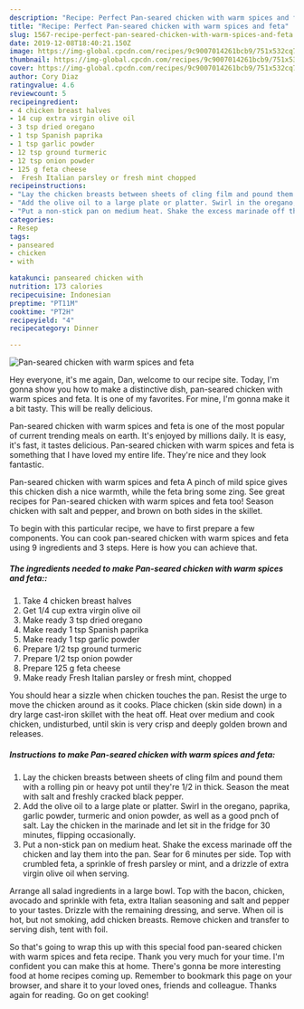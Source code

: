 ```yaml
---
description: "Recipe: Perfect Pan-seared chicken with warm spices and feta"
title: "Recipe: Perfect Pan-seared chicken with warm spices and feta"
slug: 1567-recipe-perfect-pan-seared-chicken-with-warm-spices-and-feta
date: 2019-12-08T18:40:21.150Z
image: https://img-global.cpcdn.com/recipes/9c9007014261bcb9/751x532cq70/pan-seared-chicken-with-warm-spices-and-feta-recipe-main-photo.jpg
thumbnail: https://img-global.cpcdn.com/recipes/9c9007014261bcb9/751x532cq70/pan-seared-chicken-with-warm-spices-and-feta-recipe-main-photo.jpg
cover: https://img-global.cpcdn.com/recipes/9c9007014261bcb9/751x532cq70/pan-seared-chicken-with-warm-spices-and-feta-recipe-main-photo.jpg
author: Cory Diaz
ratingvalue: 4.6
reviewcount: 5
recipeingredient:
- 4 chicken breast halves
- 14 cup extra virgin olive oil
- 3 tsp dried oregano
- 1 tsp Spanish paprika
- 1 tsp garlic powder
- 12 tsp ground turmeric
- 12 tsp onion powder
- 125 g feta cheese
-  Fresh Italian parsley or fresh mint chopped
recipeinstructions:
- "Lay the chicken breasts between sheets of cling film and pound them with a rolling pin or heavy pot until they&#39;re 1/2 in thick. Season the meat with salt and freshly cracked black pepper."
- "Add the olive oil to a large plate or platter. Swirl in the oregano, paprika, garlic powder, turmeric and onion powder, as well as a good pnch of salt. Lay the chicken in the marinade and let sit in the fridge for 30 minutes, flipping occasionally."
- "Put a non-stick pan on medium heat. Shake the excess marinade off the chicken and lay them into the pan. Sear for 6 minutes per side. Top with crumbled feta, a sprinkle of fresh parsley or mint, and a drizzle of extra virgin olive oil when serving."
categories:
- Resep
tags:
- panseared
- chicken
- with

katakunci: panseared chicken with
nutrition: 173 calories
recipecuisine: Indonesian
preptime: "PT11M"
cooktime: "PT2H"
recipeyield: "4"
recipecategory: Dinner

---
```



![Pan-seared chicken with warm spices and feta](https://img-global.cpcdn.com/recipes/9c9007014261bcb9/751x532cq70/pan-seared-chicken-with-warm-spices-and-feta-recipe-main-photo.jpg)

Hey everyone, it's me again, Dan, welcome to our recipe site. Today, I'm gonna show you how to make a distinctive dish, pan-seared chicken with warm spices and feta. It is one of my favorites. For mine, I'm gonna make it a bit tasty. This will be really delicious.

Pan-seared chicken with warm spices and feta is one of the most popular of current trending meals on earth. It's enjoyed by millions daily. It is easy, it's fast, it tastes delicious. Pan-seared chicken with warm spices and feta is something that I have loved my entire life. They're nice and they look fantastic.

Pan-seared chicken with warm spices and feta A pinch of mild spice gives this chicken dish a nice warmth, while the feta bring some zing. See great recipes for Pan-seared chicken with warm spices and feta too! Season chicken with salt and pepper, and brown on both sides in the skillet.


To begin with this particular recipe, we have to first prepare a few components. You can cook pan-seared chicken with warm spices and feta using 9 ingredients and 3 steps. Here is how you can achieve that.

##### The ingredients needed to make Pan-seared chicken with warm spices and feta::

1. Take 4 chicken breast halves
1. Get 1/4 cup extra virgin olive oil
1. Make ready 3 tsp dried oregano
1. Make ready 1 tsp Spanish paprika
1. Make ready 1 tsp garlic powder
1. Prepare 1/2 tsp ground turmeric
1. Prepare 1/2 tsp onion powder
1. Prepare 125 g feta cheese
1. Make ready  Fresh Italian parsley or fresh mint, chopped


You should hear a sizzle when chicken touches the pan. Resist the urge to move the chicken around as it cooks. Place chicken (skin side down) in a dry large cast-iron skillet with the heat off. Heat over medium and cook chicken, undisturbed, until skin is very crisp and deeply golden brown and releases. 

##### Instructions to make Pan-seared chicken with warm spices and feta:

1. Lay the chicken breasts between sheets of cling film and pound them with a rolling pin or heavy pot until they&#39;re 1/2 in thick. Season the meat with salt and freshly cracked black pepper.
1. Add the olive oil to a large plate or platter. Swirl in the oregano, paprika, garlic powder, turmeric and onion powder, as well as a good pnch of salt. Lay the chicken in the marinade and let sit in the fridge for 30 minutes, flipping occasionally.
1. Put a non-stick pan on medium heat. Shake the excess marinade off the chicken and lay them into the pan. Sear for 6 minutes per side. Top with crumbled feta, a sprinkle of fresh parsley or mint, and a drizzle of extra virgin olive oil when serving.


Arrange all salad ingredients in a large bowl. Top with the bacon, chicken, avocado and sprinkle with feta, extra Italian seasoning and salt and pepper to your tastes. Drizzle with the remaining dressing, and serve. When oil is hot, but not smoking, add chicken breasts. Remove chicken and transfer to serving dish, tent with foil. 

So that's going to wrap this up with this special food pan-seared chicken with warm spices and feta recipe. Thank you very much for your time. I'm confident you can make this at home. There's gonna be more interesting food at home recipes coming up. Remember to bookmark this page on your browser, and share it to your loved ones, friends and colleague. Thanks again for reading. Go on get cooking!
